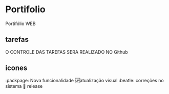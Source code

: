 # Portifolio
Portifólio WEB 

## tarefas
O CONTROLE DAS TAREFAS SERA REALIZADO NO Github

## icones

:packpage: Nova funcionalidade
:up:atualização visual
:beatle: correções no sistema
:checkered_flag: release